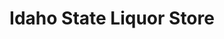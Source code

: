---
title: "Idaho State Liquor Store"
url: /boise/idaho-state-liquor-store-west-state-street/
shop: Spirituosen
---